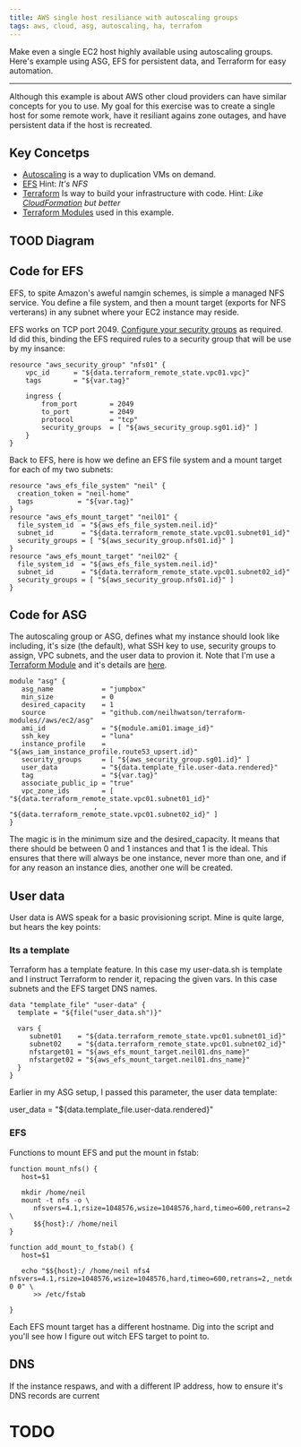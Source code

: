 ```yaml
---
title: AWS single host resiliance with autoscaling groups
tags: aws, cloud, asg, autoscaling, ha, terrafom
---
```


Make even a single EC2 host highly available using autoscaling groups. Here's example using ASG, EFS for persistent data, and Terraform for easy automation.

---

Although this example is about AWS other cloud providers can have similar concepts for you to use. My goal for this exercise was to create a single host for some remote work, have it resiliant agains zone outages, and have persistent data if the host is recreated.

## Key Concetps

* [Autoscaling](http://docs.aws.amazon.com/autoscaling/latest/userguide/WhatIsAutoScaling.html) is a way to duplication VMs on demand.
* [EFS](http://docs.aws.amazon.com/efs/latest/ug/how-it-works.html) Hint: *It's NFS*
* [Terraform](http://docs.aws.amazon.com/efs/latest/ug/how-it-works.html) Is way to build your infrastructure with code. Hint: *Like [CloudFormation](http://docs.aws.amazon.com/efs/latest/ug/how-it-works.html) but better*
* [Terraform Modules](https://github.com/neilhwatson/terraform-modules) used in this example.

## TOOD Diagram

## Code for EFS

EFS, to spite Amazon's aweful namgin schemes, is simple a managed NFS service. You define a file system, and then a mount target (exports for NFS verterans) in any subnet where your EC2 instance may reside.

EFS works on TCP port 2049. [Configure your security groups](http://docs.aws.amazon.com/efs/latest/ug/security-considerations.html) as required. Id did this, binding the EFS required rules to a security group that will be use by my insance:

    resource "aws_security_group" "nfs01" {
        vpc_id      = "${data.terraform_remote_state.vpc01.vpc}"
        tags        = "${var.tag}"

        ingress {
            from_port        = 2049
            to_port          = 2049
            protocol         = "tcp"
            security_groups  = [ "${aws_security_group.sg01.id}" ]
        }
    }

Back to EFS, here is how we define an EFS file system and a mount target for each of my two subnets:

    resource "aws_efs_file_system" "neil" {
      creation_token = "neil-home"
      tags           = "${var.tag}"
    }
    resource "aws_efs_mount_target" "neil01" {
      file_system_id  = "${aws_efs_file_system.neil.id}"
      subnet_id       = "${data.terraform_remote_state.vpc01.subnet01_id}"
      security_groups = [ "${aws_security_group.nfs01.id}" ]
    }
    resource "aws_efs_mount_target" "neil02" {
      file_system_id  = "${aws_efs_file_system.neil.id}"
      subnet_id       = "${data.terraform_remote_state.vpc01.subnet02_id}"
      security_groups = [ "${aws_security_group.nfs01.id}" ]
    }


## Code for ASG

The autoscaling group or ASG, defines what my instance should look like including, it's size (the default), what SSH key to use, security groups to assign, VPC subnets, and the user data to provion it. Note that I'm use a [Terraform Module](http://docs.aws.amazon.com/efs/latest/ug/security-considerations.html) and it's details are [here](https://github.com/neilhwatson/terraform-modules/blob/master/aws/ec2/asg/00_main.tf).

    module "asg" {
       asg_name            = "jumpbox"
       min_size            = 0
       desired_capacity    = 1
       source              = "github.com/neilhwatson/terraform-modules//aws/ec2/asg"
       ami_id              = "${module.ami01.image_id}"
       ssh_key             = "luna"
       instance_profile    = "${aws_iam_instance_profile.route53_upsert.id}"
       security_groups     = [ "${aws_security_group.sg01.id}" ]
       user_data           = "${data.template_file.user-data.rendered}"
       tag                 = "${var.tag}"
       associate_public_ip = "true"
       vpc_zone_ids        = [ "${data.terraform_remote_state.vpc01.subnet01_id}"
                         , "${data.terraform_remote_state.vpc01.subnet02_id}" ]
    }

The magic is in the minimum size and the desired_capacity. It means that there should be between 0 and 1 instances and that 1 is the ideal. This ensures that there will always be one instance, never more than one, and if for any reason an instance dies, another one will be created.

## User data

User data is AWS speak for a basic provisioning script. Mine is quite large, but hears the key points:

### Its a template

Terraform has a template feature. In this case my user-data.sh is template and I instruct Terraform to render it, repacing the given vars. In this case subnets and the EFS target DNS names.

    data "template_file" "user-data" {
      template = "${file("user_data.sh")}"

      vars {
         subnet01    = "${data.terraform_remote_state.vpc01.subnet01_id}"
         subnet02    = "${data.terraform_remote_state.vpc01.subnet02_id}"
         nfstarget01 = "${aws_efs_mount_target.neil01.dns_name}"
         nfstarget02 = "${aws_efs_mount_target.neil01.dns_name}"
      }
    }

Earlier in my ASG setup, I passed this parameter, the user data template:

   user_data = "${data.template_file.user-data.rendered}"

### EFS

Functions to mount EFS and put the mount in fstab:

    function mount_nfs() {
       host=$1

       mkdir /home/neil
       mount -t nfs -o \
          nfsvers=4.1,rsize=1048576,wsize=1048576,hard,timeo=600,retrans=2 \
          $${host}:/ /home/neil
    }

    function add_mount_to_fstab() {
       host=$1

       echo "$${host}:/ /home/neil nfs4 nfsvers=4.1,rsize=1048576,wsize=1048576,hard,timeo=600,retrans=2,_netdev 0 0" \
          >> /etc/fstab

    }

Each EFS mount target has a different hostname. Dig into the script and you'll see how I figure out witch EFS target to point to.

## DNS

If the instance respaws, and with a different IP address, how to ensure it's DNS records are current

# TODO
